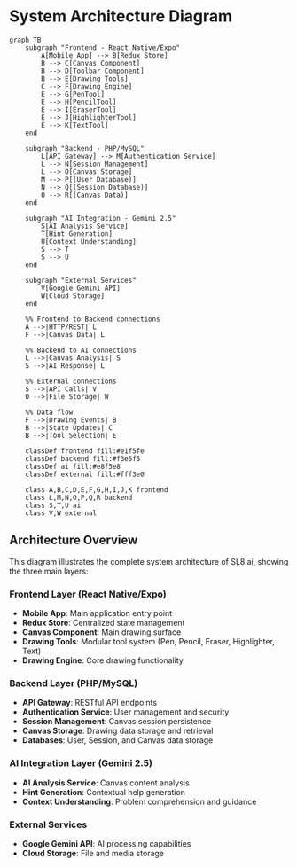 # System Architecture Diagram

```mermaid
graph TB
    subgraph "Frontend - React Native/Expo"
        A[Mobile App] --> B[Redux Store]
        B --> C[Canvas Component]
        B --> D[Toolbar Component]
        B --> E[Drawing Tools]
        C --> F[Drawing Engine]
        E --> G[PenTool]
        E --> H[PencilTool]
        E --> I[EraserTool]
        E --> J[HighlighterTool]
        E --> K[TextTool]
    end
    
    subgraph "Backend - PHP/MySQL"
        L[API Gateway] --> M[Authentication Service]
        L --> N[Session Management]
        L --> O[Canvas Storage]
        M --> P[(User Database)]
        N --> Q[(Session Database)]
        O --> R[(Canvas Data)]
    end
    
    subgraph "AI Integration - Gemini 2.5"
        S[AI Analysis Service]
        T[Hint Generation]
        U[Context Understanding]
        S --> T
        S --> U
    end
    
    subgraph "External Services"
        V[Google Gemini API]
        W[Cloud Storage]
    end
    
    %% Frontend to Backend connections
    A -->|HTTP/REST| L
    F -->|Canvas Data| L
    
    %% Backend to AI connections
    L -->|Canvas Analysis| S
    S -->|AI Response| L
    
    %% External connections
    S -->|API Calls| V
    O -->|File Storage| W
    
    %% Data flow
    F -->|Drawing Events| B
    B -->|State Updates| C
    B -->|Tool Selection| E
    
    classDef frontend fill:#e1f5fe
    classDef backend fill:#f3e5f5
    classDef ai fill:#e8f5e8
    classDef external fill:#fff3e0
    
    class A,B,C,D,E,F,G,H,I,J,K frontend
    class L,M,N,O,P,Q,R backend
    class S,T,U ai
    class V,W external
```

## Architecture Overview

This diagram illustrates the complete system architecture of SL8.ai, showing the three main layers:

### Frontend Layer (React Native/Expo)
- **Mobile App**: Main application entry point
- **Redux Store**: Centralized state management
- **Canvas Component**: Main drawing surface
- **Drawing Tools**: Modular tool system (Pen, Pencil, Eraser, Highlighter, Text)
- **Drawing Engine**: Core drawing functionality

### Backend Layer (PHP/MySQL)
- **API Gateway**: RESTful API endpoints
- **Authentication Service**: User management and security
- **Session Management**: Canvas session persistence
- **Canvas Storage**: Drawing data storage and retrieval
- **Databases**: User, Session, and Canvas data storage

### AI Integration Layer (Gemini 2.5)
- **AI Analysis Service**: Canvas content analysis
- **Hint Generation**: Contextual help generation
- **Context Understanding**: Problem comprehension and guidance

### External Services
- **Google Gemini API**: AI processing capabilities
- **Cloud Storage**: File and media storage